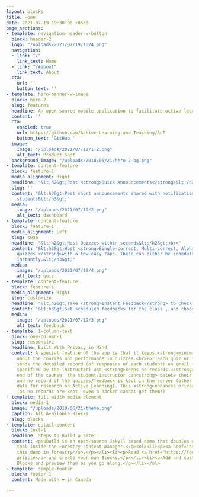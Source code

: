 ```yaml
---
layout: blocks
title: Home
date: 2021-07-19 19:30:00 +0530
page_sections:
- template: navigation-header-w-button
  block: header-2
  logo: "/uploads/2021/07/19/1024.png"
  navigation:
  - link: "/"
    link_text: Home
  - link: "/#about"
    link_text: About
  cta:
    url: ''
    button_text: ''
- template: hero-banner-w-image
  block: hero-2
  slug: features
  headline: An open-source mobile application to facilitate active learning and teaching.
  content: ''
  cta:
    enabled: true
    url: https://github.com/Active-Learning-and-Teaching/ALT
    button_text: 'GitHub '
  image:
    image: "/uploads/2021/07/19/1-2.png"
    alt_text: Product Shot
  background_image: "/uploads/2018/06/21/hero-2-bg.png"
- template: content-feature
  block: feature-1
  media_alignment: Right
  headline: "&lt;h2&gt;Post <strong>Quick Announcements</strong>&lt;/h2&gt;"
  slug: ''
  content: "&lt;h3&gt;Post short announcements shared with notifications to all enrolled
    students&lt;/h3&gt;"
  media:
    image: "/uploads/2021/07/19/2.png"
    alt_text: dashboard
- template: content-feature
  block: feature-1
  media_alignment: Left
  slug: swap
  headline: "&lt;h2&gt;Host Quizzes within seconds&lt;/h2&gt;<br>"
  content: "&lt;h3&gt;Host <strong>Single-correct, Multi-correct, Alphanumeric in-class
    quizzes </strong>with a few easy taps. These can either be scheduled , or go live
    instantly.&lt;/h3&gt;"
  media:
    image: "/uploads/2021/07/19/4.png"
    alt_text: quiz
- template: content-feature
  block: feature-1
  media_alignment: Right
  slug: customize
  headline: "&lt;h2&gt;Take <strong>Instant Feedback</strong> to check students understanding&lt;/h2&gt;"
  content: "&lt;h3&gt;Set scheduled feedbacks for the class , and choose from Color-scale/Likert-scale&lt;/h3&gt;"
  media:
    image: "/uploads/2021/07/19/3.png"
    alt_text: feedback
- template: 1-column-text
  block: one-column-1
  slug: responsive
  headline: Built With Privacy in Mind
  content: A special feature of the app is that it keeps <strong>minimal information</strong>
    about the courses and performance in quizzes.<br>For each quiz or feedback, it
    sends the detailed record (of responses of each student) on email (to the address
    specified by the instructor) and <strong>keeps no records.</strong><br>At the
    end of the course, the student/instructor can<strong> delete their account</strong>,
    and no record of the quizzes/feedback is kept in the server (other than statistical
    data for research on Active Learning). This <strong>enhances privacy</strong>
    (as no records are kept, even a hacker cannot get them!)
- template: full-width-media-element
  block: media-1
  image: "/uploads/2018/06/21/theme.png"
  caption: All Available Blocks
  slug: blocks
- template: detail-content
  block: text-1
  headline: Steps to Build a Site!
  content: <p>uBuild is an open-source Jekyll based demo that doubles as a builder
    tool inside the Forestry content manager.</p><ol><li><p><a href="https://app.forestry.io/quick-start?repo=forestryio/ubuild-jekyll&provider=github&engine=jekyll">Import
    this demo in Forestry</a>.</p></li><li><p>Read <a href="https://forestry.io/blog/ubuild-a-new-theme-for-static-sites-using-blocks/">our
    article</a> and create your own Blocks.</p></li><li><p>Add and customize the available
    Blocks and preview them as you go along.</p></li></ol>
- template: simple-footer
  block: footer-1
  content: Made with ❤︎ in Canada

---
```

